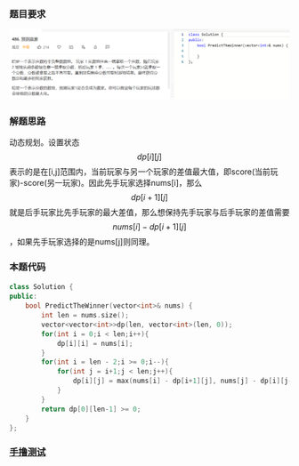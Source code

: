 ### 题目要求

![](./pic/486.png)

### 解题思路

动态规划。设置状态$$dp[i][j]$$表示的是在[i,j]范围内，当前玩家与另一个玩家的差值最大值，即score(当前玩家)-score(另一玩家)。因此先手玩家选择nums[i]，那么$$dp[i+1][j]$$就是后手玩家比先手玩家的最大差值，那么想保持先手玩家与后手玩家的差值需要$$nums[i] - dp[i+1][j]$$，如果先手玩家选择的是nums[j]则同理。

### 本题代码

```c++
class Solution {
public:
    bool PredictTheWinner(vector<int>& nums) {
        int len = nums.size();
        vector<vector<int>>dp(len, vector<int>(len, 0));
        for(int i = 0;i < len;i++){
            dp[i][i] = nums[i];
        }
        for(int i = len - 2;i >= 0;i--){
            for(int j = i+1;j < len;j++){
                dp[i][j] = max(nums[i] - dp[i+1][j], nums[j] - dp[i][j-1]);
            }
        }
        return dp[0][len-1] >= 0;
    }
};
```

### [手撸测试](https://leetcode-cn.com/problems/predict-the-winner/)  

